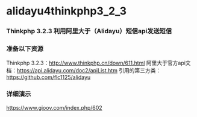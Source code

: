 # alidayu4thinkphp3_2_3
### Thinkphp 3.2.3 利用阿里大于（Alidayu）短信api发送短信
### 准备以下资源
Thinkphp 3.2.3：http://www.thinkphp.cn/down/611.html
阿里大于官方api文档：https://api.alidayu.com/doc2/apiList.htm
引用的第三方类：https://github.com/flc1125/alidayu
### 详细演示
https://www.gioov.com/index.php/602
